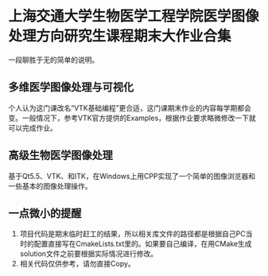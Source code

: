 # 上海交通大学生物医学工程学院医学图像处理方向研究生课程期末大作业合集

一段聊胜于无的简单的说明。

## 多维医学图像处理与可视化
个人认为这门课改名“VTK基础编程”更合适，这门课期末作业的内容每学期都会变。一般情况下，参考VTK官方提供的Examples，根据作业要求略微修改一下就可以完成作业。

## 高级生物医学图像处理
基于Qt5.5、VTK、和ITK，在Windows上用CPP实现了一个简单的图像浏览器和一些基本的图像处理操作。

## 一点微小的提醒
1. 项目代码是期末临时赶工的结果，所以相关库文件的路径都是根据自己PC当时的配置直接写在CmakeLists.txt里的。如果要自己编译，在用CMake生成solution文件之前要根据实际情况进行修改。
2. 相关代码仅供参考，请勿直接Copy。